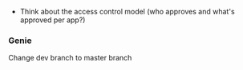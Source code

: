 - Think about the access control model (who approves and what's approved per app?)


### Genie
Change dev branch to master branch
